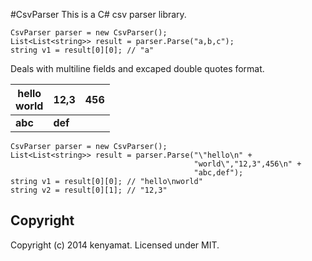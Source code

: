 #CsvParser
This is a C# csv parser library.

```
CsvParser parser = new CsvParser();
List<List<string>> result = parser.Parse("a,b,c");
string v1 = result[0][0]; // "a"
```

Deals with multiline fields and excaped double quotes format.

hello<br>world|12,3|456|
--|--|--|
<b>abc</b>|<b>def</b>|&nbsp;|

```
CsvParser parser = new CsvParser();
List<List<string>> result = parser.Parse("\"hello\n" +
                                         "world\","12,3",456\n" +
                                         "abc,def");
string v1 = result[0][0]; // "hello\nworld"
string v2 = result[0][1]; // "12,3"
```

## <a name="Copyright">Copyright</a>
Copyright (c) 2014 kenyamat. Licensed under MIT.